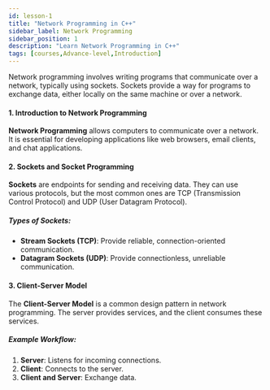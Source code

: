```yaml
---
id: lesson-1
title: "Network Programming in C++"
sidebar_label: Network Programming
sidebar_position: 1
description: "Learn Network Programming in C++"
tags: [courses,Advance-level,Introduction]
---   
```

 

Network programming involves writing programs that communicate over a network, typically using sockets. Sockets provide a way for programs to exchange data, either locally on the same machine or over a network.

#### 1. Introduction to Network Programming

**Network Programming** allows computers to communicate over a network. It is essential for developing applications like web browsers, email clients, and chat applications.

#### 2. Sockets and Socket Programming

**Sockets** are endpoints for sending and receiving data. They can use various protocols, but the most common ones are TCP (Transmission Control Protocol) and UDP (User Datagram Protocol).

##### Types of Sockets:
- **Stream Sockets (TCP)**: Provide reliable, connection-oriented communication.
- **Datagram Sockets (UDP)**: Provide connectionless, unreliable communication.

#### 3. Client-Server Model

The **Client-Server Model** is a common design pattern in network programming. The server provides services, and the client consumes these services.

##### Example Workflow:
1. **Server**: Listens for incoming connections.
2. **Client**: Connects to the server.
3. **Client and Server**: Exchange data.
